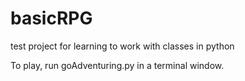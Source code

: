 # basicRPG
test project for learning to work with classes in python

To play, run goAdventuring.py in a terminal window.
